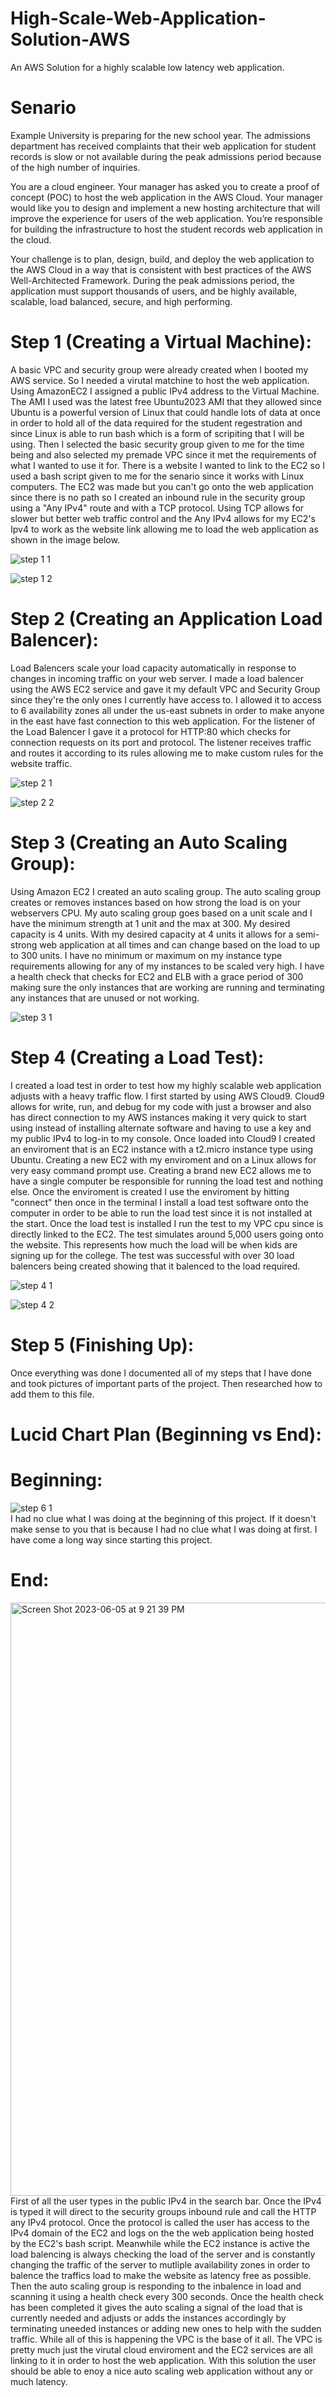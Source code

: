# High-Scale-Web-Application-Solution-AWS
An AWS Solution for a highly scalable low latency web application.

# Senario
Example University is preparing for the new school year. The admissions department has received complaints that their web application for student records is slow or not available during the peak admissions period because of the high number of inquiries.

You are a cloud engineer. Your manager has asked you to create a proof of concept (POC) to host the web application in the AWS Cloud. Your manager would like you to design and implement a new hosting architecture that will improve the experience for users of the web application. You’re responsible for building the infrastructure to host the student records web application in the cloud.

Your challenge is to plan, design, build, and deploy the web application to the AWS Cloud in a way that is consistent with best practices of the AWS Well-Architected Framework. During the peak admissions period, the application must support thousands of users, and be highly available, scalable, load balanced, secure, and high performing.

# Step 1 (Creating a Virtual Machine):
A basic VPC and security group were already created when I booted my AWS service. So I needed a virutal matchine to host the web application. Using AmazonEC2 I assigned a public IPv4 address to the Virtual Machine. The AMI I used was the latest free Ubuntu2023 AMI that they allowed since Ubuntu is a powerful version of Linux that could handle lots of data at once in order to hold all of the data required for the student regestration and since Linux is able to run bash which is a form of scripiting that I will be using. Then I selected the basic security group given to me for the time being and also selected my premade VPC since it met the requirements of what I wanted to use it for. There is a website I wanted to link to the EC2 so I used a bash script given to me for the senario since it works with Linux computers. The EC2 was made but you can't go onto the web application since there is no path so I created an inbound rule in the security group using a "Any IPv4" route and with a TCP protocol. Using TCP allows for slower but better web traffic control and the Any IPv4 allows for my EC2's Ipv4 to work as the website link allowing me to load the web application as shown in the image below.

![step 1 1](https://github.com/J4cko16/High-Scale-Web-Application-Solution-AWS/assets/102924228/a7ff5ae5-0b54-461f-b1d3-d21b1212918a)

![step 1 2](https://github.com/J4cko16/High-Scale-Web-Application-Solution-AWS/assets/102924228/7349a6e7-021b-4144-aea6-1ca443d2bebe)

# Step 2 (Creating an Application Load Balencer):
Load Balencers scale your load capacity automatically in response to changes in incoming traffic on your web server. I made a load balencer using the AWS EC2 service and gave it my default VPC and Security Group since they're the only ones I currently have access to. I allowed it to access to 6 availability zones all under the us-east subnets in order to make anyone in the east have fast connection to this web application. For the listener of the Load Balencer I gave it a protocol for HTTP:80 which checks for connection requests on its port and protocol. The listener receives traffic and routes it according to its rules allowing me to make custom rules for the website traffic.

![step 2 1](https://github.com/J4cko16/High-Scale-Web-Application-Solution-AWS/assets/102924228/5b8c930e-a87f-41ba-87d5-63fdc800c21b)

![step 2 2](https://github.com/J4cko16/High-Scale-Web-Application-Solution-AWS/assets/102924228/27286c5a-a8cf-4dd0-9030-152c2a10e6df)

# Step 3 (Creating an Auto Scaling Group): 
Using Amazon EC2 I created an auto scaling group. The auto scaling group creates or removes instances based on how strong the load is on your webservers CPU. My auto scaling group goes based on a unit scale and I have the minimum strength at 1 unit and the max at 300. My desired capacity is 4 units. With my desired capacity at 4 units it allows for a semi-strong web application at all times and can change based on the load to up to 300 units. I have no minimum or maximum on my instance type requirements allowing for any of my instances to be scaled very high. I have a health check that checks for EC2 and ELB with a grace period of 300 making sure the only instances that are working are running and terminating any instances that are unused or not working.

![step 3 1](https://github.com/J4cko16/High-Scale-Web-Application-Solution-AWS/assets/102924228/aeebf252-c686-48d5-bee2-bf3579604fd5)

# Step 4 (Creating a Load Test):
I created a load test in order to test how my highly scalable web application adjusts with a heavy traffic flow. I first started by using AWS Cloud9. Cloud9 allows for write, run, and debug for my code with just a browser and also has direct connection to my AWS instances making it very quick to start using instead of installing alternate software and having to use a key and my public IPv4 to log-in to my console. Once loaded into Cloud9 I created an enviroment that is an EC2 instance with a t2.micro instance type using Ubuntu. Creating a new EC2 with my enviroment and on a Linux allows for very easy command prompt use. Creating a brand new EC2 allows me to have a single computer be responsible for running the load test and nothing else. Once the enviroment is created I use the enviroment by hitting "connect" then once in the terminal I install a load test software onto the computer in order to be able to run the load test since it is not installed at the start. Once the load test is installed I run the test to my VPC cpu since is directly linked to  the EC2. The test simulates around 5,000 users going onto the website. This represents how much the load will be when kids are signing up for the college. The test was successful with over 30 load balencers being created showing that it balenced to the load required.

![step 4 1](https://github.com/J4cko16/High-Scale-Web-Application-Solution-AWS/assets/102924228/e6c56b2e-0581-4a25-900f-f1d09bceb3d4)

![step 4 2](https://github.com/J4cko16/High-Scale-Web-Application-Solution-AWS/assets/102924228/0e34bc03-5567-4853-ac05-b9cc30db052a)

# Step 5 (Finishing Up):
Once everything was done I documented all of my steps that I have done and took pictures of important parts of the project. Then researched how to add them to this file.

# Lucid Chart Plan (Beginning vs End):
 # Beginning:
![step 6 1](https://github.com/J4cko16/High-Scale-Web-Application-Solution-AWS/assets/102924228/87d550a8-1f5b-4a35-869e-24e690c1b26e)
<br> I had no clue what I was doing at the beginning of this project. If it doesn't make sense to you that is because I had no clue what I was doing at first. I have come a long way since starting this project.
# End:
<img width="949" alt="Screen Shot 2023-06-05 at 9 21 39 PM" src="https://github.com/J4cko16/High-Scale-Web-Application-Solution-AWS/assets/102924228/3f7c0f4a-da2c-4504-b7de-9a71998faca8">
<br> First of all the user types in the public IPv4 in the search bar. Once the IPv4 is typed it will direct to the security groups inbound rule and call the HTTP any IPv4 protocol. Once the protocol is called the user has access to the IPv4 domain of the EC2 and logs on the the web application being hosted by the EC2's bash script. Meanwhile while the EC2 instance is active the load balencing is always checking the load of the server and is constantly changing the traffic of the server to mutliple availability zones in order to balence the traffics load to make the website as latency free as possible. Then the auto scaling group is responding to the inbalence in load and scanning it using a health check every 300 seconds. Once the health check has been completed it gives the auto scaling a signal of the load that is currently needed and adjusts or adds the instances accordingly by terminating uneeded instances or adding new ones to help with the sudden traffic. While all of this is happening the VPC is the base of it all. The VPC is pretty much just the virutal cloud enviroment and the EC2 services are all linking to it in order to host the web application. With this solution the user should be able to enoy a nice auto scaling web application without any or much latency.

